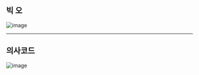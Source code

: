 ## 빅 오
![image](https://user-images.githubusercontent.com/109774037/201861157-b4e5b401-3b0c-4949-8f44-0930a876cf96.png)

---
## 의사코드
![image](https://user-images.githubusercontent.com/109774037/201861276-d7eeb5eb-75ea-42e4-9038-77232f2a42d5.png)
